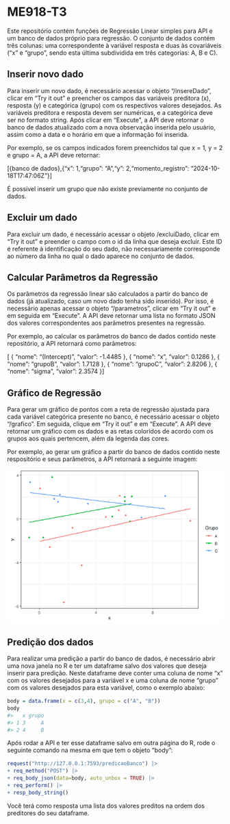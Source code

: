 
# ME918-T3

Este repositório contém funções de Regressão Linear simples para API e
um banco de dados próprio para regressão. O conjunto de dados contém
três colunas: uma correspondente à variável resposta e duas às
covariáveis (“x” e “grupo”, sendo esta última subdividida em três
categorias: A, B e C).

## Inserir novo dado

Para inserir um novo dado, é necessário acessar o objeto “/insereDado”,
clicar em “Try it out” e preencher os campos das variáveis preditora
(x), resposta (y) e categórica (grupo) com os respectivos valores
desejados. As variáveis preditora e resposta devem ser numéricas, e a
categórica deve ser no formato string. Após clicar em “Execute”, a API
deve retornar o banco de dados atualizado com a nova observação inserida
pelo usuário, assim como a data e o horário em que a informação foi
inserida.

Por exemplo, se os campos indicados forem preenchidos tal que x = 1, y =
2 e grupo = A, a API deve retornar:

\[{banco de dados},{“x”: 1,“grupo”: “A”,“y”: 2,“momento_registro”:
“2024-10-18T17:47:06Z”}\]

É possível inserir um grupo que não existe previamente no conjunto de
dados.

## Excluir um dado

Para excluir um dado, é necessário acessar o objeto /excluiDado, clicar
em “Try it out” e preender o campo com o id da linha que deseja excluir.
Este ID é referente à identificação do seu dado, não necessariamente
corresponde ao número da linha no qual o dado aparece no conjunto de
dados.

## Calcular Parâmetros da Regressão

Os parâmetros da regressão linear são calculados a partir do banco de
dados (já atualizado, caso um novo dado tenha sido inserido). Por isso,
é necessário apenas acessar o objeto “/parametros”, clicar em “Try it
out” e em seguida em “Execute”. A API deve retornar uma lista no formato
JSON dos valores correspondentes aos parâmetros presentes na regressão.

Por exemplo, ao calcular os parâmetros do banco de dados contido neste
repositório, a API retornará como parâmetros:

\[ { “nome”: “(Intercept)”, “valor”: -1.4485 }, { “nome”: “x”, “valor”:
0.1286 }, { “nome”: “grupoB”, “valor”: 1.7128 }, { “nome”: “grupoC”,
“valor”: 2.8206 }, { “nome”: “sigma”, “valor”: 2.3574 }\]

## Gráfico de Regressão

Para gerar um gráfico de pontos com a reta de regressão ajustada para
cada variável categórica presente no banco, é necessário acessar o
objeto “/grafico”. Em seguida, clique em “Try it out” e em “Execute”. A
API deve retornar um gráfico com os dados e as retas coloridos de acordo
com os grupos aos quais pertencem, além da legenda das cores.

Por exemplo, ao gerar um gráfico a partir do banco de dados contido
neste respositório e seus parâmetros, a API retornará a seguinte imagem:

![](README_files/figure-gfm/unnamed-chunk-3-1.png)<!-- -->

## Predição dos dados

Para realizar uma predição a partir do banco de dados, é necessário
abrir uma nova janela no R e ter um dataframe salvo dos valores que
deseja inserir para predição. Neste dataframe deve conter uma coluna de
nome “x” com os valores desejados para a variável x e uma coluna de nome
“grupo” com os valores desejados para esta variável, como o exemplo
abaixo:

``` r
body = data.frame(x = c(3,4), grupo = c("A", "B"))
body
#>   x grupo
#> 1 3     A
#> 2 4     B
```

Após rodar a API e ter esse dataframe salvo em outra página do R, rode o
seguinte comando na mesma em que tem o objeto “body”:

``` r
request("http://127.0.0.1:7593/predicaoBanco") |>
+ req_method("POST") |>
+ req_body_json(data=body, auto_unbox = TRUE) |>
+ req_perform() |>
+ resp_body_string()
```

Você terá como resposta uma lista dos valores preditos na ordem dos
preditores do seu dataframe.
